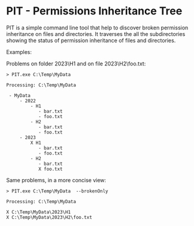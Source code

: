 # PIT - Permissions Inheritance Tree

PIT is a simple command line tool that help to discover broken permission inheritance on files and directories. It traverses the all the subdirectories showing the status of permission inheritance of files and directories.

Examples: 

Problems on folder 2023\H1 and on file 2023\H2\foo.txt:

```
> PIT.exe C:\Temp\MyData

Processing: C:\Temp\MyData

 - MyData
     - 2022
         - H1
            - bar.txt
            - foo.txt
         - H2
            - bar.txt
            - foo.txt
     - 2023
         X H1
            - bar.txt
            - foo.txt
         - H2
            - bar.txt
            X foo.txt
```


Same problems, in a more concise view:

```
> PIT.exe C:\Temp\MyData  --brokenOnly

Processing: C:\Temp\MyData

X C:\Temp\MyData\2023\H1
X C:\Temp\MyData\2023\H2\foo.txt
```

